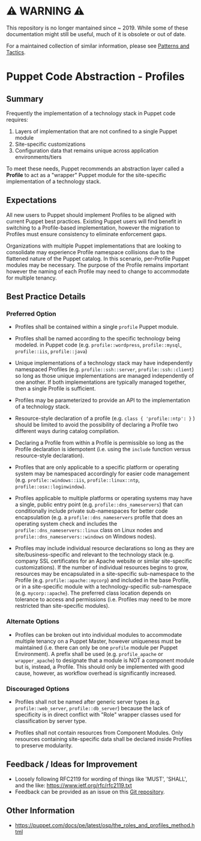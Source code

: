 # ⚠ WARNING ⚠

This repository is no longer mantained since ~ 2019. While some of these documentation might still be useful, much of it is obsolete or out of date.

For a maintained collection of similar information, please see [Patterns and Tactics](https://www.puppet.com/docs/patterns-and-tactics/latest/patterns-and-tactics.html).
# Puppet Code Abstraction - Profiles

## Summary

Frequently the implementation of a technology stack in Puppet code requires:

1. Layers of implementation that are not confined to a single Puppet module
2. Site-specific customizations
3. Configuration data that remains unique across application environments/tiers

To meet these needs, Puppet recommends an abstraction layer called a **Profile**
to act as a "wrapper" Puppet module for the site-specific implementation of a
technology stack.

## Expectations

All new users to Puppet should implement Profiles to be aligned
with current Puppet best practices. Existing Puppet users will
find benefit in switching to a Profile-based implementation, however the
migration to Profiles must ensure consistency to eliminate enforcement gaps.

Organizations with multiple Puppet implementations that are looking to
consolidate may experience Profile namespace collisions due to the flattened
nature of the Puppet catalog. In this scenario, per-Profile Puppet modules
may be necessary. The purpose of the Profile remains important however the naming
of each Profile may need to change to accommodate for multiple tenancy.


## Best Practice Details

### Preferred Option

* Profiles shall be contained within a single `profile` Puppet module.

* Profiles shall be named according to the specific technology being modeled.
  in Puppet code (e.g. `profile::wordpress`, `profile::mysql`, `profile::iis`, `profile::java`)

* Unique implementations of a technology stack may have independently namespaced
  Profiles (e.g. `profile::ssh::server`, `profile::ssh::client`) so long as those unique
  implementations are managed independently of one another. If both implementations
  are typically managed together, then a single Profile is sufficient.

* Profiles may be parameterized to provide an API to the implementation of a
  technology stack.

* Resource-style declaration of a profile (e.g. `class { 'profile::ntp': }` )
  should be limited to avoid the possibility of declaring a Profile two
  different ways during catalog compilation.

* Declaring a Profile from within a Profile is permissible so long as the
  Profile declaration is idempotent (i.e. using the `include` function versus
  resource-style declaration).

* Profiles that are only applicable to a specific platform or operating system
  may be namespaced accordingly for easier code management (e.g.
  `profile::windows::iis`, `profile::linux::ntp`, `profile::osx::loginwindow`).

* Profiles applicable to multiple platforms or operating systems may have
  a single, public entry point (e.g. `profile::dns_nameservers`) that can
  conditionally include private sub-namespaces for better code encapsulation
  (e.g. a `profile::dns_nameservers` profile that does an operating system
  check and includes the `profile::dns_nameservers::linux` class on Linux
  nodes and `profile::dns_nameservers::windows` on Windows nodes).

* Profiles may include individual resource declarations so long as they are
  site/business-specific and relevant to the technology stack (e.g. company SSL
  certificates for an Apache website or similar site-specific customizations).
  If the number of individual resources begins to grow, resources may be
  encapsulated in a site-specific sub-namespace to the Profile (e.g.
  `profile::apache::mycorp`) and included in the base Profile, or in
  a site-specific module with a technology-specific sub-namespace (e.g.
  `mycorp::apache`). The preferred class location depends on tolerance to
  access and permissions (i.e. Profiles may need to be more restricted than
  site-specific modules).


### Alternate Options

* Profiles can be broken out into individual modules to accommodate multiple
  tenancy on a Puppet Master, however uniqueness must be maintained (i.e. there
  can only be one `profile` module per Puppet Environment). A prefix shall be
  used (e.g. `profile_apache` or `wrapper_apache`) to designate that a
  module is NOT a component module but is, instead, a Profile. This should only
  be implemented with good cause, however, as workflow overhead is significantly increased.


### Discouraged Options

* Profiles shall not be named after generic server types (e.g.
  `profile::web_server`, `profile::db_server`) because the lack of specificity
  is in direct conflict with "Role" wrapper classes used for classification by
  server type.

* Profiles shall not contain resources from Component Modules. Only resources
  containing site-specific data shall be declared inside Profiles to preserve
  modularity.


## Feedback / Ideas for Improvement

* Loosely following RFC2119 for wording of things like 'MUST', 'SHALL', and the
  like: https://www.ietf.org/rfc/rfc2119.txt
* Feedback can be provided as an issue on this [Git
  repository](https://github.com/puppetlabs/best-practices/issues).

## Other Information

* https://puppet.com/docs/pe/latest/osp/the_roles_and_profiles_method.html
